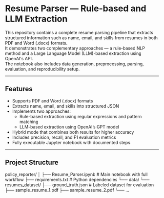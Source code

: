 # Resume Parser — Rule-based and LLM Extraction

This repository contains a complete resume parsing pipeline that extracts structured information such as name, email, and skills from resumes in both PDF and Word (.docx) formats.  
It demonstrates two complementary approaches — a rule-based NLP method and a Large Language Model (LLM)-based extraction using OpenAI's API.  
The notebook also includes data generation, preprocessing, parsing, evaluation, and reproducibility setup.

---

## Features

- Supports PDF and Word (.docx) formats
- Extracts name, email, and skills into structured JSON
- Implements two approaches:
  - Rule-based extraction using regular expressions and pattern matching
  - LLM-based extraction using OpenAI’s GPT model
- Hybrid mode that combines both results for higher accuracy
- Includes precision, recall, and F1 evaluation metrics
- Fully executable Jupyter notebook with documented steps

---

## Project Structure

policy_reporter/
│
├── Resume_Parser.ipynb # Main notebook with full workflow
├── requirements.txt # Python dependencies
└── data/
└── resumes_dataset/
├── ground_truth.json # Labeled dataset for evaluation
├── sample_resume_1.pdf
├── sample_resume_2.pdf
└── ...
